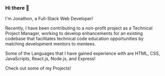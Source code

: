 ### Hi there 👋
 I'm Jonathon, a Full-Stack Web Developer!

Recently, I have been contributing to a non-profit project as a Technical Project Manager, working to develop enhancements for an existing codebase that facilitates technical code education opportunities by matching development mentors to mentees.
 
 
 Some of the Languages that I have gained experience with are HTML, CSS, JavaScripts, React.js, Node.js, and Express!
 
 Check out some of my Projects!
<!--
**19jlevitre/19jlevitre** is a ✨ _special_ ✨ repository because its `README.md` (this file) appears on your GitHub profile.

Here are some ideas to get you started:

- 🔭 I’m currently working on ...
- 🌱 I’m currently learning ...
- 👯 I’m looking to collaborate on ...
- 🤔 I’m looking for help with ...
- 💬 Ask me about ...
- 📫 How to reach me: ...
- 😄 Pronouns: ...
- ⚡ Fun fact: ...
-->
